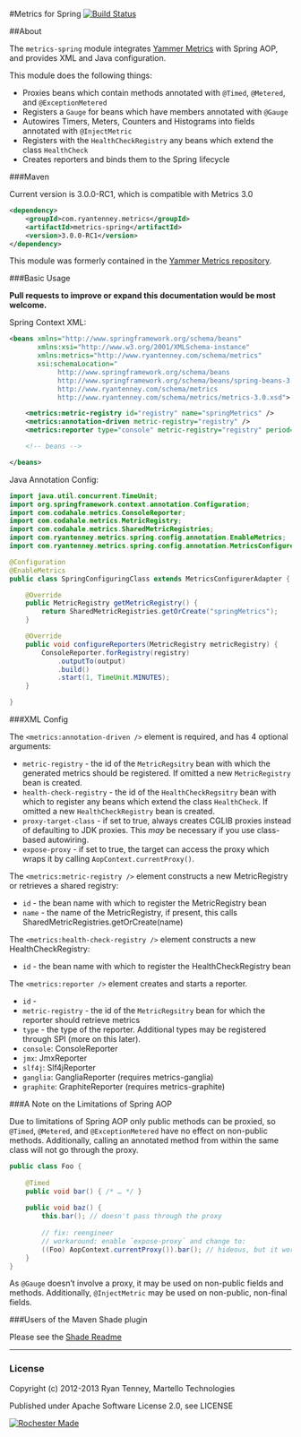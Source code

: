 #Metrics for Spring [![Build Status](https://secure.travis-ci.org/ryantenney/metrics-spring.png)](http://travis-ci.org/ryantenney/metrics-spring)

##About

The `metrics-spring` module integrates [Yammer Metrics](http://metrics.codahale.com/) with Spring AOP, and provides XML and Java configuration.

This module does the following things:

* Proxies beans which contain methods annotated with `@Timed`, `@Metered`, and `@ExceptionMetered`
* Registers a `Gauge` for beans which have members annotated with `@Gauge`
* Autowires Timers, Meters, Counters and Histograms into fields annotated with `@InjectMetric`
* Registers with the `HealthCheckRegistry` any beans which extend the class `HealthCheck`
* Creates reporters and binds them to the Spring lifecycle

###Maven

Current version is 3.0.0-RC1, which is compatible with Metrics 3.0

```xml
<dependency>
	<groupId>com.ryantenney.metrics</groupId>
	<artifactId>metrics-spring</artifactId>
	<version>3.0.0-RC1</version>
</dependency>
```

This module was formerly contained in the [Yammer Metrics repository](https://github.com/codahale/metrics).

###Basic Usage

**Pull requests to improve or expand this documentation would be most welcome.**

Spring Context XML:

```xml
<beans xmlns="http://www.springframework.org/schema/beans"
	   xmlns:xsi="http://www.w3.org/2001/XMLSchema-instance"
	   xmlns:metrics="http://www.ryantenney.com/schema/metrics"
	   xsi:schemaLocation="
			http://www.springframework.org/schema/beans
			http://www.springframework.org/schema/beans/spring-beans-3.2.xsd
			http://www.ryantenney.com/schema/metrics
			http://www.ryantenney.com/schema/metrics/metrics-3.0.xsd">

	<metrics:metric-registry id="registry" name="springMetrics" />
	<metrics:annotation-driven metric-registry="registry" />
	<metrics:reporter type="console" metric-registry="registry" period="1m" />

	<!-- beans -->

</beans>
```

Java Annotation Config:

```java
import java.util.concurrent.TimeUnit;
import org.springframework.context.annotation.Configuration;
import com.codahale.metrics.ConsoleReporter;
import com.codahale.metrics.MetricRegistry;
import com.codahale.metrics.SharedMetricRegistries;
import com.ryantenney.metrics.spring.config.annotation.EnableMetrics;
import com.ryantenney.metrics.spring.config.annotation.MetricsConfigurerAdapter;

@Configuration
@EnableMetrics
public class SpringConfiguringClass extends MetricsConfigurerAdapter {

	@Override
	public MetricRegistry getMetricRegistry() {
		return SharedMetricRegistries.getOrCreate("springMetrics");
	}

	@Override
	public void configureReporters(MetricRegistry metricRegistry) {
		ConsoleReporter.forRegistry(registry)
			.outputTo(output)
			.build()
			.start(1, TimeUnit.MINUTES);
	}

}
```

###XML Config

The `<metrics:annotation-driven />` element is required, and has 4 optional arguments:

* `metric-registry` - the id of the `MetricRegsitry` bean with which the generated metrics should be registered. If omitted a new `MetricRegistry` bean is created.
* `health-check-registry` - the id of the `HealthCheckRegsitry` bean with which to register any beans which extend the class `HealthCheck`. If omitted a new `HealthCheckRegistry` bean is created.
* `proxy-target-class` - if set to true, always creates CGLIB proxies instead of defaulting to JDK proxies. This *may* be necessary if you use class-based autowiring.
* `expose-proxy` - if set to true, the target can access the proxy which wraps it by calling `AopContext.currentProxy()`.

The `<metrics:metric-registry />` element constructs a new MetricRegistry or retrieves a shared registry:

* `id` - the bean name with which to register the MetricRegistry bean
* `name` - the name of the MetricRegistry, if present, this calls SharedMetricRegistries.getOrCreate(name)

The `<metrics:health-check-registry />` element constructs a new HealthCheckRegistry:

* `id` - the bean name with which to register the HealthCheckRegistry bean

The `<metrics:reporter />` element creates and starts a reporter.

* `id` - 
* `metric-registry` - the id of the `MetricRegsitry` bean for which the reporter should retrieve metrics
* `type` - the type of the reporter. Additional types may be registered through SPI (more on this later).
 * `console`: ConsoleReporter
 * `jmx`: JmxReporter
 * `slf4j`: Slf4jReporter
 * `ganglia`: GangliaReporter (requires metrics-ganglia)
 * `graphite`: GraphiteReporter (requires metrics-graphite)


###A Note on the Limitations of Spring AOP

Due to limitations of Spring AOP only public methods can be proxied, so `@Timed`, `@Metered`, and `@ExceptionMetered` have no effect on non-public methods. Additionally, calling an annotated method from within the same class will not go through the proxy.

```java
public class Foo {
	
	@Timed
	public void bar() { /* … */ }
	
	public void baz() {
		this.bar(); // doesn't pass through the proxy
		
		// fix: reengineer
		// workaround: enable `expose-proxy` and change to:
		((Foo) AopContext.currentProxy()).bar(); // hideous, but it works
	}
}
```

As `@Gauge` doesn’t involve a proxy, it may be used on non-public fields and methods.
Additionally, `@InjectMetric` may be used on non-public, non-final fields.

###Users of the Maven Shade plugin

Please see the [Shade Readme](SHADE-README.md)

---

### License

Copyright (c) 2012-2013 Ryan Tenney, Martello Technologies

Published under Apache Software License 2.0, see LICENSE

[![Rochester Made](http://rochestermade.com/media/images/rochester-made-dark-on-light.png)](http://rochestermade.com)
